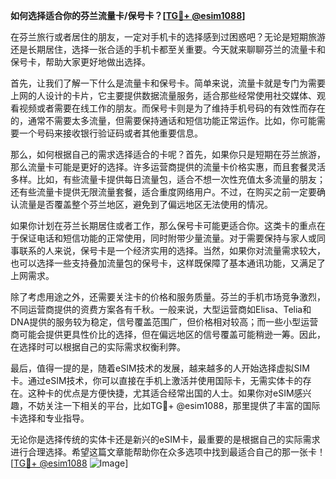 **如何选择适合你的芬兰流量卡/保号卡？[[TG💪+ @esim1088](https://t.me/s/esim1088)]**

在芬兰旅行或者居住的朋友，一定对手机卡的选择感到过困惑吧？无论是短期旅游还是长期居住，选择一张合适的手机卡都至关重要。今天就来聊聊芬兰的流量卡和保号卡，帮助大家更好地做出选择。

首先，让我们了解一下什么是流量卡和保号卡。简单来说，流量卡就是专门为需要上网的人设计的卡片，它主要提供数据流量服务，适合那些经常使用社交媒体、观看视频或者需要在线工作的朋友。而保号卡则是为了维持手机号码的有效性而存在的，通常不需要太多流量，但需要保持通话和短信功能正常运作。比如，你可能需要一个号码来接收银行验证码或者其他重要信息。

那么，如何根据自己的需求选择适合的卡呢？首先，如果你只是短期在芬兰旅游，那么流量卡可能是更好的选择。许多运营商提供的流量卡价格实惠，而且套餐灵活多样。比如，有些流量卡提供每日流量包，适合不想一次性充值太多流量的朋友；还有些流量卡提供无限流量套餐，适合重度网络用户。不过，在购买之前一定要确认流量是否覆盖整个芬兰地区，避免到了偏远地区无法使用的情况。

如果你计划在芬兰长期居住或者工作，那么保号卡可能更适合你。这类卡的重点在于保证电话和短信功能的正常使用，同时附带少量流量。对于需要保持与家人或同事联系的人来说，保号卡是一个经济实用的选择。当然，如果你对流量需求较大，也可以选择一些支持叠加流量包的保号卡，这样既保障了基本通讯功能，又满足了上网需求。

除了考虑用途之外，还需要关注卡的价格和服务质量。芬兰的手机市场竞争激烈，不同运营商提供的资费方案各有千秋。一般来说，大型运营商如Elisa、Telia和DNA提供的服务较为稳定，信号覆盖范围广，但价格相对较高；而一些小型运营商可能会提供更具性价比的选择，但在偏远地区的信号覆盖可能稍逊一筹。因此，在选择时可以根据自己的实际需求权衡利弊。

最后，值得一提的是，随着eSIM技术的发展，越来越多的人开始选择虚拟SIM卡。通过eSIM技术，你可以直接在手机上激活并使用国际卡，无需实体卡的存在。这种卡的优点是方便快捷，尤其适合经常出国的人士。如果你对eSIM感兴趣，不妨关注一下相关的平台，比如TG💪+ @esim1088，那里提供了丰富的国际卡选择和专业指导。

无论你是选择传统的实体卡还是新兴的eSIM卡，最重要的是根据自己的实际需求进行合理选择。希望这篇文章能帮助你在众多选项中找到最适合自己的那一张卡！[[TG💪+ @esim1088](https://t.me/s/esim1088) ![Image](https://i.postimg.cc/4NQfJmqS/Snipaste-2025-05-13-00-14-12.png)]